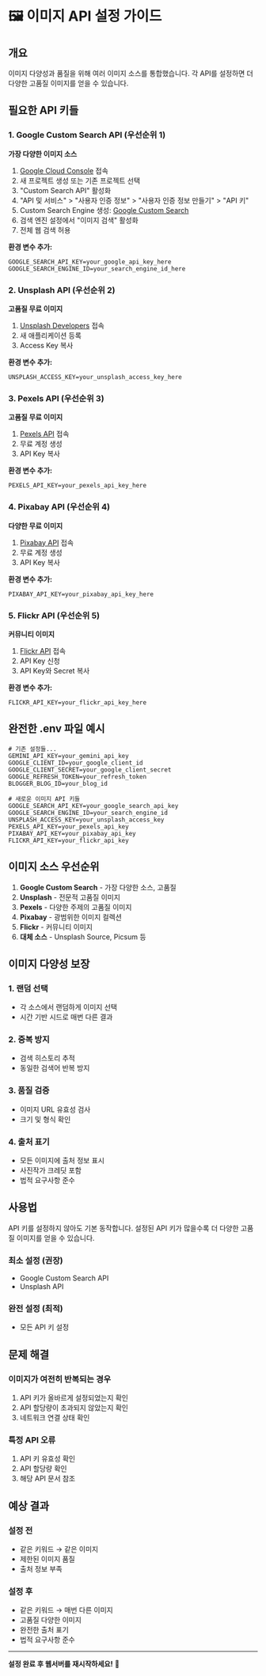 # 🖼️ 이미지 API 설정 가이드

## 개요
이미지 다양성과 품질을 위해 여러 이미지 소스를 통합했습니다. 각 API를 설정하면 더 다양한 고품질 이미지를 얻을 수 있습니다.

## 필요한 API 키들

### 1. Google Custom Search API (우선순위 1)
**가장 다양한 이미지 소스**

1. [Google Cloud Console](https://console.cloud.google.com/) 접속
2. 새 프로젝트 생성 또는 기존 프로젝트 선택
3. "Custom Search API" 활성화
4. "API 및 서비스" > "사용자 인증 정보" > "사용자 인증 정보 만들기" > "API 키"
5. Custom Search Engine 생성: [Google Custom Search](https://cse.google.com/cse/)
6. 검색 엔진 설정에서 "이미지 검색" 활성화
7. 전체 웹 검색 허용

**환경 변수 추가:**
```env
GOOGLE_SEARCH_API_KEY=your_google_api_key_here
GOOGLE_SEARCH_ENGINE_ID=your_search_engine_id_here
```

### 2. Unsplash API (우선순위 2)
**고품질 무료 이미지**

1. [Unsplash Developers](https://unsplash.com/developers) 접속
2. 새 애플리케이션 등록
3. Access Key 복사

**환경 변수 추가:**
```env
UNSPLASH_ACCESS_KEY=your_unsplash_access_key_here
```

### 3. Pexels API (우선순위 3)
**고품질 무료 이미지**

1. [Pexels API](https://www.pexels.com/api/) 접속
2. 무료 계정 생성
3. API Key 복사

**환경 변수 추가:**
```env
PEXELS_API_KEY=your_pexels_api_key_here
```

### 4. Pixabay API (우선순위 4)
**다양한 무료 이미지**

1. [Pixabay API](https://pixabay.com/api/docs/) 접속
2. 무료 계정 생성
3. API Key 복사

**환경 변수 추가:**
```env
PIXABAY_API_KEY=your_pixabay_api_key_here
```

### 5. Flickr API (우선순위 5)
**커뮤니티 이미지**

1. [Flickr API](https://www.flickr.com/services/api/) 접속
2. API Key 신청
3. API Key와 Secret 복사

**환경 변수 추가:**
```env
FLICKR_API_KEY=your_flickr_api_key_here
```

## 완전한 .env 파일 예시

```env
# 기존 설정들...
GEMINI_API_KEY=your_gemini_api_key
GOOGLE_CLIENT_ID=your_google_client_id
GOOGLE_CLIENT_SECRET=your_google_client_secret
GOOGLE_REFRESH_TOKEN=your_refresh_token
BLOGGER_BLOG_ID=your_blog_id

# 새로운 이미지 API 키들
GOOGLE_SEARCH_API_KEY=your_google_search_api_key
GOOGLE_SEARCH_ENGINE_ID=your_search_engine_id
UNSPLASH_ACCESS_KEY=your_unsplash_access_key
PEXELS_API_KEY=your_pexels_api_key
PIXABAY_API_KEY=your_pixabay_api_key
FLICKR_API_KEY=your_flickr_api_key
```

## 이미지 소스 우선순위

1. **Google Custom Search** - 가장 다양한 소스, 고품질
2. **Unsplash** - 전문적 고품질 이미지
3. **Pexels** - 다양한 주제의 고품질 이미지
4. **Pixabay** - 광범위한 이미지 컬렉션
5. **Flickr** - 커뮤니티 이미지
6. **대체 소스** - Unsplash Source, Picsum 등

## 이미지 다양성 보장

### 1. 랜덤 선택
- 각 소스에서 랜덤하게 이미지 선택
- 시간 기반 시드로 매번 다른 결과

### 2. 중복 방지
- 검색 히스토리 추적
- 동일한 검색어 반복 방지

### 3. 품질 검증
- 이미지 URL 유효성 검사
- 크기 및 형식 확인

### 4. 출처 표기
- 모든 이미지에 출처 정보 표시
- 사진작가 크레딧 포함
- 법적 요구사항 준수

## 사용법

API 키를 설정하지 않아도 기본 동작합니다. 설정된 API 키가 많을수록 더 다양한 고품질 이미지를 얻을 수 있습니다.

### 최소 설정 (권장)
- Google Custom Search API
- Unsplash API

### 완전 설정 (최적)
- 모든 API 키 설정

## 문제 해결

### 이미지가 여전히 반복되는 경우
1. API 키가 올바르게 설정되었는지 확인
2. API 할당량이 초과되지 않았는지 확인
3. 네트워크 연결 상태 확인

### 특정 API 오류
1. API 키 유효성 확인
2. API 할당량 확인
3. 해당 API 문서 참조

## 예상 결과

### 설정 전
- 같은 키워드 → 같은 이미지
- 제한된 이미지 품질
- 출처 정보 부족

### 설정 후
- 같은 키워드 → 매번 다른 이미지
- 고품질 다양한 이미지
- 완전한 출처 표기
- 법적 요구사항 준수

---

**설정 완료 후 웹서버를 재시작하세요!** 🚀
